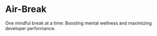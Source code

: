 # Air-Break
One mindful break at a time: Boosting mental wellness and maximizing developer performance.

